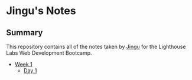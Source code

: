 # Jingu's Notes

## Summary

This repository contains all of the notes taken by [Jingu](https://github.com/jingu-k816) for the Lighthouse Labs Web Development Bootcamp. 

* [Week 1](/Week_1)
  * [Day 1](/Week_1/Day_1)

